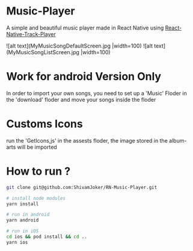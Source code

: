 

# Music-Player

A simple and beautiful music player made in React Native using [React-Native-Track-Player](https://react-native-track-player.js.org)



![alt text](MyMusicSongDefaultScreen.jpg |width=100)
![alt text](MyMusicSongListScreen.jpg |width=100)

# Work for android Version Only
In order to import your own songs, you need to set up a 'Music' Floder in the  'download' floder and move your songs inside the floder


# Customs Icons
run the 'GetIcons,js' in the assests floder, the image stored in the album-arts will be imported

# How to run ?

```sh
git clone git@github.com:ShivamJoker/RN-Music-Player.git

# install node modules
yarn install

# run in android
yarn android

# run in iOS
cd ios && pod install && cd ..
yarn ios

```
